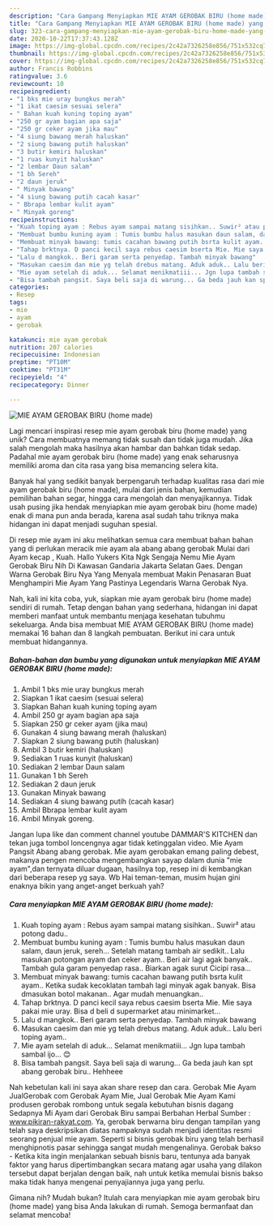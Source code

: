 ```yaml
---
description: "Cara Gampang Menyiapkan MIE AYAM GEROBAK BIRU (home made) yang Sempurna"
title: "Cara Gampang Menyiapkan MIE AYAM GEROBAK BIRU (home made) yang Sempurna"
slug: 323-cara-gampang-menyiapkan-mie-ayam-gerobak-biru-home-made-yang-sempurna
date: 2020-10-22T17:37:43.128Z
image: https://img-global.cpcdn.com/recipes/2c42a7326258e856/751x532cq70/mie-ayam-gerobak-biru-home-made-foto-resep-utama.jpg
thumbnail: https://img-global.cpcdn.com/recipes/2c42a7326258e856/751x532cq70/mie-ayam-gerobak-biru-home-made-foto-resep-utama.jpg
cover: https://img-global.cpcdn.com/recipes/2c42a7326258e856/751x532cq70/mie-ayam-gerobak-biru-home-made-foto-resep-utama.jpg
author: Francis Robbins
ratingvalue: 3.6
reviewcount: 10
recipeingredient:
- "1 bks mie uray bungkus merah"
- "1 ikat caesim sesuai selera"
- " Bahan kuah kuning toping ayam"
- "250 gr ayam bagian apa saja"
- "250 gr ceker ayam jika mau"
- "4 siung bawang merah haluskan"
- "2 siung bawang putih haluskan"
- "3 butir kemiri haluskan"
- "1 ruas kunyit haluskan"
- "2 lembar Daun salam"
- "1 bh Sereh"
- "2 daun jeruk"
- " Minyak bawang"
- "4 siung bawang putih cacah kasar"
- " Bbrapa lembar kulit ayam"
- " Minyak goreng"
recipeinstructions:
- "Kuah toping ayam : Rebus ayam sampai matang sisihkan.. Suwir² atau potong dadu.."
- "Membuat bumbu kuning ayam : Tumis bumbu halus masukan daun salam, daun jeruk, sereh... Setelah matang tambah air sedikit.. Lalu masukan potongan ayam dan ceker ayam.. Beri air lagi agak banyak.. Tambah gula garam penyedap rasa.. Biarkan agak surut Cicipi rasa..."
- "Membuat minyak bawang: tumis cacahan bawang putih bsrta kulit ayam.. Ketika sudak kecoklatan tambah lagi minyak agak banyak. Bisa dmasukan botol makanan.. Agar mudah menuangkan.."
- "Tahap brktnya. D panci kecil saya rebus caesim bserta Mie. Mie saya pakai mie uray. Bisa d beli d supermarket atau minimarket..."
- "Lalu d mangkok.. Beri garam serta penyedap. Tambah minyak bawang"
- "Masukan caesim dan mie yg telah drebus matang. Aduk aduk.. Lalu beri toping ayam.."
- "Mie ayam setelah di aduk... Selamat menikmatiii... Jgn lupa tambah sambal ijo... 😊"
- "Bisa tambah pangsit. Saya beli saja di warung... Ga beda jauh kan spt abang gerobak biru.. Hehheee"
categories:
- Resep
tags:
- mie
- ayam
- gerobak

katakunci: mie ayam gerobak 
nutrition: 207 calories
recipecuisine: Indonesian
preptime: "PT10M"
cooktime: "PT31M"
recipeyield: "4"
recipecategory: Dinner

---
```



![MIE AYAM GEROBAK BIRU (home made)](https://img-global.cpcdn.com/recipes/2c42a7326258e856/751x532cq70/mie-ayam-gerobak-biru-home-made-foto-resep-utama.jpg)

Lagi mencari inspirasi resep mie ayam gerobak biru (home made) yang unik? Cara membuatnya memang tidak susah dan tidak juga mudah. Jika salah mengolah maka hasilnya akan hambar dan bahkan tidak sedap. Padahal mie ayam gerobak biru (home made) yang enak seharusnya memiliki aroma dan cita rasa yang bisa memancing selera kita.

Banyak hal yang sedikit banyak berpengaruh terhadap kualitas rasa dari mie ayam gerobak biru (home made), mulai dari jenis bahan, kemudian pemilihan bahan segar, hingga cara mengolah dan menyajikannya. Tidak usah pusing jika hendak menyiapkan mie ayam gerobak biru (home made) enak di mana pun anda berada, karena asal sudah tahu triknya maka hidangan ini dapat menjadi suguhan spesial.

Di resep mie ayam ini aku melihatkan semua cara membuat bahan bahan yang di perlukan meracik mie ayam ala abang abang gerobak Mulai dari Ayam kecap , Kuah. Hallo Yukers Kita Ngk Sengaja Nemu Mie Ayam Gerobak Biru Nih Di Kawasan Gandaria Jakarta Selatan Gaes. Dengan Warna Gerobak Biru Nya Yang Menyala membuat Makin Penasaran Buat Menghampiri Mie Ayam Yang Pastinya Legendaris Warna Gerobak Nya.


Nah, kali ini kita coba, yuk, siapkan mie ayam gerobak biru (home made) sendiri di rumah. Tetap dengan bahan yang sederhana, hidangan ini dapat memberi manfaat untuk membantu menjaga kesehatan tubuhmu sekeluarga. Anda bisa membuat MIE AYAM GEROBAK BIRU (home made) memakai 16 bahan dan 8 langkah pembuatan. Berikut ini cara untuk membuat hidangannya.

<!--inarticleads1-->

##### Bahan-bahan dan bumbu yang digunakan untuk menyiapkan MIE AYAM GEROBAK BIRU (home made):

1. Ambil 1 bks mie uray bungkus merah
1. Siapkan 1 ikat caesim (sesuai selera)
1. Siapkan  Bahan kuah kuning toping ayam
1. Ambil 250 gr ayam bagian apa saja
1. Siapkan 250 gr ceker ayam (jika mau)
1. Gunakan 4 siung bawang merah (haluskan)
1. Siapkan 2 siung bawang putih (haluskan)
1. Ambil 3 butir kemiri (haluskan)
1. Sediakan 1 ruas kunyit (haluskan)
1. Sediakan 2 lembar Daun salam
1. Gunakan 1 bh Sereh
1. Sediakan 2 daun jeruk
1. Gunakan  Minyak bawang
1. Sediakan 4 siung bawang putih (cacah kasar)
1. Ambil  Bbrapa lembar kulit ayam
1. Ambil  Minyak goreng.


Jangan lupa like dan comment channel youtube DAMMAR&#39;S KITCHEN dan tekan juga tombol loncengnya agar tidak ketinggalan video. Mie Ayam Pangsit Abang abang gerobak. Mie ayam gerobakan emang paling debest, makanya pengen mencoba mengembangkan sayap dalam dunia &#34;mie ayam&#34;,dan ternyata diluar dugaan, hasilnya top, resep ini di kembangkan dari beberapa resep yg saya. Wb Hai teman-teman, musim hujan gini enaknya bikin yang anget-anget berkuah yah? 

<!--inarticleads2-->

##### Cara menyiapkan MIE AYAM GEROBAK BIRU (home made):

1. Kuah toping ayam : Rebus ayam sampai matang sisihkan.. Suwir² atau potong dadu..
1. Membuat bumbu kuning ayam : Tumis bumbu halus masukan daun salam, daun jeruk, sereh... Setelah matang tambah air sedikit.. Lalu masukan potongan ayam dan ceker ayam.. Beri air lagi agak banyak.. Tambah gula garam penyedap rasa.. Biarkan agak surut Cicipi rasa...
1. Membuat minyak bawang: tumis cacahan bawang putih bsrta kulit ayam.. Ketika sudak kecoklatan tambah lagi minyak agak banyak. Bisa dmasukan botol makanan.. Agar mudah menuangkan..
1. Tahap brktnya. D panci kecil saya rebus caesim bserta Mie. Mie saya pakai mie uray. Bisa d beli d supermarket atau minimarket...
1. Lalu d mangkok.. Beri garam serta penyedap. Tambah minyak bawang
1. Masukan caesim dan mie yg telah drebus matang. Aduk aduk.. Lalu beri toping ayam..
1. Mie ayam setelah di aduk... Selamat menikmatiii... Jgn lupa tambah sambal ijo... 😊
1. Bisa tambah pangsit. Saya beli saja di warung... Ga beda jauh kan spt abang gerobak biru.. Hehheee


Nah kebetulan kali ini saya akan share resep dan cara. Gerobak Mie Ayam JualGerobak com Gerobak Ayam Mie, Jual Gerobak Mie Ayam Kami produsen gerobak rombong untuk segala kebutuhan bisnis dagang Sedapnya Mi Ayam dari Gerobak Biru sampai Berbahan Herbal Sumber : www.pikiran-rakyat.com. Ya, gerobak berwarna biru dengan tampilan yang telah saya deskripsikan diatas nampaknya sudah menjadi identitas resmi seorang penjual mie ayam. Seperti si bisnis gerobak biru yang telah berhasil menghipnotis pasar sehingga sangat mudah mengenalinya. Gerobak bakso - Ketika kita ingin menjalankan sebuah bisnis baru, tentunya ada banyak faktor yang harus dipertimbangkan secara matang agar usaha yang dilakon tersebut dapat berjalan dengan baik, nah untuk ketika memulai bisnis bakso maka tidak hanya mengenai penyajiannya juga yang perlu. 

Gimana nih? Mudah bukan? Itulah cara menyiapkan mie ayam gerobak biru (home made) yang bisa Anda lakukan di rumah. Semoga bermanfaat dan selamat mencoba!
